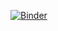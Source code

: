 [![Binder](https://mybinder.org/badge_logo.svg)](https://mybinder.org/v2/gh/nim65s/binder-meshcat-pinocchio-test/main)
